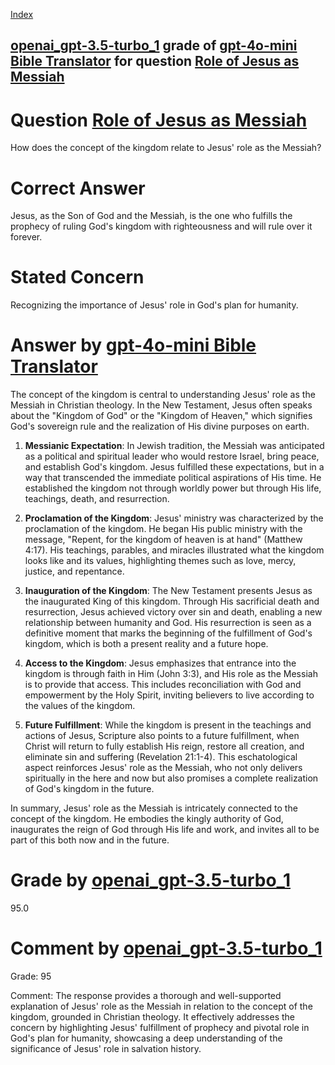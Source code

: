 
[Index](../../../../index.md)
## [openai_gpt-3.5-turbo_1](../../../grading_models/openai_gpt-3.5-turbo_1.md) grade of [gpt-4o-mini Bible Translator](../../../answering_models/gpt-4o-mini_Bible_Translator.md) for question [Role of Jesus as Messiah](../../../questions/Role_of_Jesus_as_Messiah.md)

# Question [Role of Jesus as Messiah](../../../questions/Role_of_Jesus_as_Messiah.md)
How does the concept of the kingdom relate to Jesus' role as the Messiah?

# Correct Answer
Jesus, as the Son of God and the Messiah, is the one who fulfills the prophecy of ruling God's kingdom with righteousness and will rule over it forever.

# Stated Concern
Recognizing the importance of Jesus' role in God's plan for humanity.

# Answer by [gpt-4o-mini Bible Translator](../../../answering_models/gpt-4o-mini_Bible_Translator.md)
The concept of the kingdom is central to understanding Jesus' role as the Messiah in Christian theology. In the New Testament, Jesus often speaks about the "Kingdom of God" or the "Kingdom of Heaven," which signifies God's sovereign rule and the realization of His divine purposes on earth. 

1. **Messianic Expectation**: In Jewish tradition, the Messiah was anticipated as a political and spiritual leader who would restore Israel, bring peace, and establish God's kingdom. Jesus fulfilled these expectations, but in a way that transcended the immediate political aspirations of His time. He established the kingdom not through worldly power but through His life, teachings, death, and resurrection.

2. **Proclamation of the Kingdom**: Jesus' ministry was characterized by the proclamation of the kingdom. He began His public ministry with the message, "Repent, for the kingdom of heaven is at hand" (Matthew 4:17). His teachings, parables, and miracles illustrated what the kingdom looks like and its values, highlighting themes such as love, mercy, justice, and repentance.

3. **Inauguration of the Kingdom**: The New Testament presents Jesus as the inaugurated King of this kingdom. Through His sacrificial death and resurrection, Jesus achieved victory over sin and death, enabling a new relationship between humanity and God. His resurrection is seen as a definitive moment that marks the beginning of the fulfillment of God's kingdom, which is both a present reality and a future hope.

4. **Access to the Kingdom**: Jesus emphasizes that entrance into the kingdom is through faith in Him (John 3:3), and His role as the Messiah is to provide that access. This includes reconciliation with God and empowerment by the Holy Spirit, inviting believers to live according to the values of the kingdom.

5. **Future Fulfillment**: While the kingdom is present in the teachings and actions of Jesus, Scripture also points to a future fulfillment, when Christ will return to fully establish His reign, restore all creation, and eliminate sin and suffering (Revelation 21:1-4). This eschatological aspect reinforces Jesus' role as the Messiah, who not only delivers spiritually in the here and now but also promises a complete realization of God's kingdom in the future.

In summary, Jesus' role as the Messiah is intricately connected to the concept of the kingdom. He embodies the kingly authority of God, inaugurates the reign of God through His life and work, and invites all to be part of this both now and in the future.

# Grade by [openai_gpt-3.5-turbo_1](../../../grading_models/openai_gpt-3.5-turbo_1.md)
95.0

# Comment by [openai_gpt-3.5-turbo_1](../../../grading_models/openai_gpt-3.5-turbo_1.md)
Grade: 95

Comment: The response provides a thorough and well-supported explanation of Jesus' role as the Messiah in relation to the concept of the kingdom, grounded in Christian theology. It effectively addresses the concern by highlighting Jesus' fulfillment of prophecy and pivotal role in God's plan for humanity, showcasing a deep understanding of the significance of Jesus' role in salvation history.
